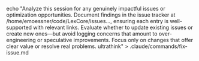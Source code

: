 echo "Analyze this session for any genuinely impactful issues or optimization opportunities. Document findings in the issue tracker at /home/emoessner/code/LexCore/issues..., ensuring each entry is well-supported with relevant links. Evaluate whether to update existing issues or create new ones—but avoid logging concerns that amount to over-engineering or speculative improvements. Focus only on changes that offer clear value or resolve real problems. ultrathink" >
.claude/commands/fix-issue.md